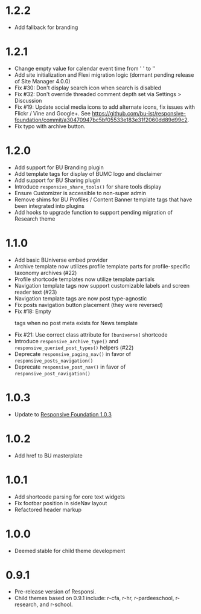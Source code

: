 # 1.2.2

* Add fallback for branding

# 1.2.1

* Change empty value for calendar event time from '&nbsp;' to ''
* Add site initialization and Flexi migration logic (dormant pending release of Site Manager 4.0.0)
* Fix #30: Don't display search icon when search is disabled
* Fix #32: Don't override threaded comment depth set via Settings > Discussion
* Fix #19: Update social media icons to add alternate icons, fix issues with Flickr / Vine and Google+. See https://github.com/bu-ist/responsive-foundation/commit/a30470947bc5bf05533e183e31f2060dd89d99c2.
* Fix typo with archive button.

# 1.2.0

* Add support for BU Branding plugin
* Add template tags for display of BUMC logo and disclaimer
* Add support for BU Sharing plugin
* Introduce `responsive_share_tools()` for share tools display
* Ensure Customizer is accessible to non-super admin
* Remove shims for BU Profiles / Content Banner template tags that have been integrated into plugins
* Add hooks to upgrade function to support pending migration of Research theme

# 1.1.0

* Add basic BUniverse embed provider
* Archive template now utilizes profile template parts for profile-specific taxonomy archives (#22)
* Profile shortcode templates now utilize template partials
* Navigation template tags now support customizable labels and screen reader text (#23)
* Navigation template tags are now post type-agnostic
* Fix posts navigation button placement (they were reversed)
* Fix #18: Empty <p> tags when no post meta exists for News template
* Fix #21: Use correct class attribute for `[buniverse]` shortcode
* Introduce `responsive_archive_type()` and `responsive_queried_post_types()` helpers (#22)
* Deprecate `responsive_paging_nav()` in favor of `responsive_posts_navigation()`
* Deprecate `responsive_post_nav()` in favor of `responsive_post_navigation()`

 # 1.0.3

* Update to [Responsive Foundation 1.0.3](https://github.com/bu-ist/responsive-foundation/releases/tag/1.0.3)

# 1.0.2

* Add href to BU masterplate

# 1.0.1

* Add shortcode parsing for core text widgets
* Fix footbar position in sideNav layout
* Refactored header markup

# 1.0.0

* Deemed stable for child theme development

# 0.9.1

* Pre-release version of Responsi.
* Child themes based on 0.9.1 include: r-cfa, r-hr, r-pardeeschool, r-research, and r-school.
